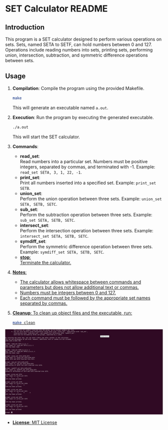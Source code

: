 # SET Calculator README

## Introduction
This program is a SET calculator designed to perform various operations on sets. Sets, named SETA to SETF, can hold numbers between 0 and 127. Operations include reading numbers into sets, printing sets, performing union, intersection, subtraction, and symmetric difference operations between sets. 

## Usage
1. **Compilation**: Compile the program using the provided Makefile.
    ```bash
    make
    ```
    This will generate an executable named `a.out`.

2. **Execution**: Run the program by executing the generated executable.
    ```bash
    ./a.out
    ```
    This will start the SET calculator.

3. **Commands**:
    - **read_set**: <br>
    Read numbers into a particular set. Numbers must be positive integers, separated by commas, and terminated with -1. Example: `read_set SETA, 3, 1, 22, -1`.
    - **print_set**: <br>
    Print all numbers inserted into a specified set. Example: `print_set SETB`.
    - **union_set**: <br>
    Perform the union operation between three sets. Example: `union_set SETA, SETB, SETC`.
    - **sub_set**: <br>
    Perform the subtraction operation between three sets. Example: `sub_set SETA, SETB, SETC`.
    - **intersect_set**: <br>
    Perform the intersection operation between three sets. Example: `intersect_set SETA, SETB, SETC`.
    - **symdiff_set**: <br>
    Perform the symmetric difference operation between three sets. Example: `symdiff_set SETA, SETB, SETC`.
    - <u>**stop**<u>: <br>
    Terminate the calculator.

4. **Notes**: <br>
    - The calculator allows whitespace between commands and parameters but does not allow additional text or commas.
    - Numbers must be integers between 0 and 127.
    - Each command must be followed by the appropriate set names separated by commas.

5. **Cleanup**: To clean up object files and the executable, run:
    ```bash
    make clean
    ```
    
![Local Image](/tests/example_1.png)

- **License**: MIT License


